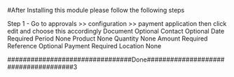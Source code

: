 #After Installing this module please follow the following steps

Step 1 - Go to approvals >> configuration >> payment application then click edit and choose this accordingly
                            Document Optional
                            Contact	Optional
                            Date	Required
                            Period	None
                            Product	None
                            Quantity	None
                            Amount	Required
                            Reference	Optional
                            Payment	Required
                            Location	None

################################Done#####################################3    